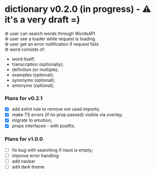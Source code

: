 # dictionary v0.2.0 (in progress) - ⚠️ it's a very draft =)

⚙️ user can search words through WordsAPI <br/>
⚙️ user see a loader while request is loading <br/>
⚙️ user get an error notification if request fails <br/>
⚙️ word consists of:

* word itself;
* transcription (optionally);
* definition (or multiple);
* examples (optional);
* synonyms (optional);
* antonyms (optional);

### Plans for v0.2.1
- [x] add exlint rule to remove not used imports;
- [x] make TS errors (if no prop passed) visible via overlay;
- [x] migrate to emotion;
- [x] props interfaces - with postfix;

### Plans for v1.0.0
- [ ] fix bug with searching if input is empty;
- [ ] improve error handling
- [ ] add navbar
- [ ] add dark theme
